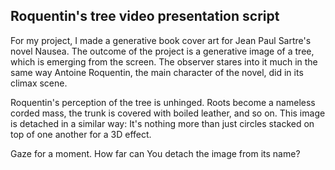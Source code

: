 ## Roquentin's tree video presentation script

For my project, I made a generative book cover art for Jean Paul Sartre's novel Nausea. The outcome of the project is a generative image of a tree, which is emerging from the screen. The observer stares into it much in the same way Antoine Roquentin, the main character of the novel, did in its climax scene. 

Roquentin's perception of the tree is unhinged. Roots become a nameless corded mass, the trunk is covered with boiled leather, and so on. This image is detached in a similar way: It's nothing more than just circles stacked on top of one another for a 3D effect.

Gaze for a moment. How far can You detach the image from its name? 
